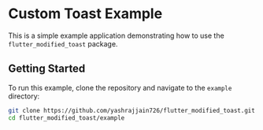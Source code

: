 # Custom Toast Example

This is a simple example application demonstrating how to use the `flutter_modified_toast` package.

## Getting Started

To run this example, clone the repository and navigate to the `example` directory:

```bash
git clone https://github.com/yashrajjain726/flutter_modified_toast.git
cd flutter_modified_toast/example
```
